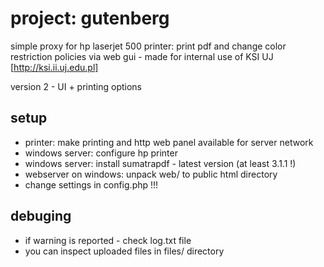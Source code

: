 # project: gutenberg
simple proxy for hp laserjet 500 printer: print pdf and change color restriction policies via web gui - made for internal use of KSI UJ [http://ksi.ii.uj.edu.pl] 

version 2 - UI + printing options

## setup
  - printer: make printing and http web panel available for server network 
  - windows server: configure hp printer
  - windows server: install sumatrapdf - latest version (at least 3.1.1 !)
  - webserver on windows: unpack web/ to public html directory
  - change settings in config.php !!!

## debuging
  - if warning is reported - check log.txt file
  - you can inspect uploaded files in files/ directory
